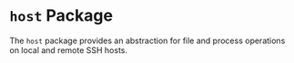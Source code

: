 # `host` Package

The `host` package provides an abstraction for file and process
operations on local and remote SSH hosts.
